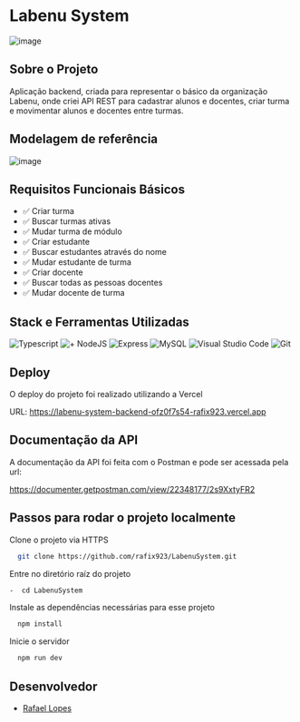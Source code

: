 # Labenu System
![image](https://github.com/rafix923/LabenuSystem/assets/99361183/fa0a79b3-54cc-4a29-b946-93b3e1d37154)

## Sobre o Projeto

Aplicação backend, criada para representar o básico da organização Labenu, onde criei API REST para cadastrar alunos e docentes, criar turma e movimentar alunos e docentes entre turmas. 

## Modelagem de referência

![image](https://github.com/rafix923/LabenuSystem/assets/99361183/19d80137-0ece-40b8-b9af-0ca19236c547)

## Requisitos Funcionais Básicos

- ✅ Criar turma
- ✅ Buscar turmas ativas
- ✅ Mudar turma de módulo  
- ✅ Criar estudante
- ✅ Buscar estudantes através do nome
- ✅ Mudar estudante de turma  
- ✅ Criar docente
- ✅ Buscar todas as pessoas docentes
- ✅ Mudar docente de turma
  
## Stack e Ferramentas Utilizadas

![Typescript](https://img.shields.io/badge/TypeScript-007ACC?style=for-the-badge&logo=typescript&logoColor=white)
![+ NodeJS](https://img.shields.io/badge/Node.js-43853D?style=for-the-badge&logo=node.js&logoColor=white)
![Express](https://img.shields.io/badge/Express.js-404D59?style=for-the-badge)
![MySQL](https://img.shields.io/badge/MySQL-00000F?style=for-the-badge&logo=mysql&logoColor=white)
![Visual Studio Code](https://img.shields.io/badge/Visual_Studio_Code-0078D4?style=for-the-badge&logo=visual%20studio%20code&logoColor=white)
![Git](https://img.shields.io/badge/GIT-E44C30?style=for-the-badge&logo=git&logoColor=white)

## Deploy 

O deploy do projeto foi realizado utilizando a Vercel

URL: https://labenu-system-backend-ofz0f7s54-rafix923.vercel.app

## Documentação da API

A documentação da API foi feita com o Postman e pode ser acessada pela url:

https://documenter.getpostman.com/view/22348177/2s9XxtyFR2

## Passos para rodar o projeto localmente
  
Clone o projeto via HTTPS

```bash
  git clone https://github.com/rafix923/LabenuSystem.git
```

Entre no diretório raíz do projeto

```bash
-  cd LabenuSystem
```

Instale as dependências necessárias para esse projeto

```bash
  npm install
```

Inicie o servidor

```bash
  npm run dev
```

## Desenvolvedor
  
- [Rafael Lopes](https://github.com/rafix923)
